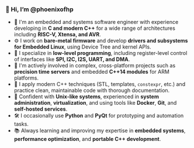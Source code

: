 ### 👋 Hi, I’m @phoenixofhp

* 🔧 I'm an embedded and systems software engineer with experience developing in **C and modern C++** for a wide range of architectures including **RISC-V, Xtensa, and AVR**.
* ⚙️ I work on **bare-metal firmware** and develop **drivers and subsystems for Embedded Linux**, using Device Tree and kernel APIs.
* 🧰 I specialize in **low-level programming**, including register-level control of interfaces like **SPI, I2C, I2S, UART, and DMA**.
* 🧪 I'm actively involved in complex, cross-platform projects such as **precision time servers** and embedded **C++14 modules** for ARM platforms.
* 🚀 I apply modern C++ techniques (STL, templates, `constexpr`, etc.) and practice clean, maintainable code with thorough documentation.
* 🐧 Confident with **Unix-like systems**, experienced in **system administration**, **virtualization**, and using tools like **Docker**, **Git**, and **self-hosted services**.
* 🛠 I occasionally use **Python** and **PyQt** for prototyping and automation tasks.
* 📚 Always learning and improving my expertise in **embedded systems**, **performance optimization**, and **portable C++ development**.


<!---
phoenixofhp/phoenixofhp is a ✨ special ✨ repository because its `README.md` (this file) appears on your GitHub profile.
You can click the Preview link to take a look at your changes.
--->
